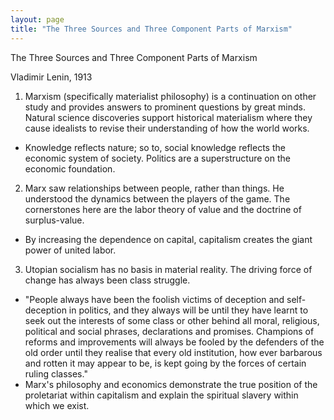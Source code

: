 ```yaml
---
layout: page
title: "The Three Sources and Three Component Parts of Marxism"
---
```

The Three Sources and Three Component Parts of Marxism

Vladimir Lenin, 1913

1. Marxism (specifically materialist philosophy) is a continuation on other study and provides answers to prominent questions by great minds. Natural science discoveries support historical materialism where they cause idealists to revise their understanding of how the world works.
- Knowledge reflects nature; so to, social knowledge reflects the economic system of society. Politics are a superstructure on the economic foundation.
2. Marx saw relationships between people, rather than things. He understood the dynamics between the players of the game. The cornerstones here are the labor theory of value and the doctrine of surplus-value.
- By increasing the dependence on capital, capitalism creates the giant power of united labor.
3. Utopian socialism has no basis in material reality. The driving force of change has always been class struggle.
- "People always have been the foolish victims of deception and self-deception in politics, and they always will be until they have learnt to seek out the interests of some class or other behind all moral, religious, political and social phrases, declarations and promises. Champions of reforms and improvements will always be fooled by the defenders of the old order until they realise that every old institution, how ever barbarous and rotten it may appear to be, is kept going by the forces of certain ruling classes."
- Marx's philosophy and economics demonstrate the true position of the proletariat within capitalism and explain the spiritual slavery within which we exist.
